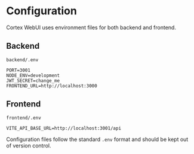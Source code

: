 # Configuration

Cortex WebUI uses environment files for both backend and frontend.

## Backend

`backend/.env`

```env
PORT=3001
NODE_ENV=development
JWT_SECRET=change_me
FRONTEND_URL=http://localhost:3000
```

## Frontend

`frontend/.env`

```env
VITE_API_BASE_URL=http://localhost:3001/api
```

Configuration files follow the standard `.env` format and should be kept out of version control.
